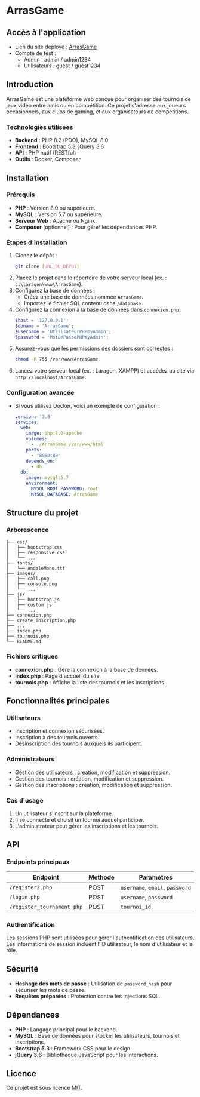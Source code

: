# ArrasGame

## Accès à l'application
- Lien du site déployé : [ArrasGame](https://lux.enzo.worldlite.fr/ArrasGame/index.php)
- Compte de test :
  - Admin : admin / admin1234
  - Utilisateurs : guest / guest1234

## Introduction
ArrasGame est une plateforme web conçue pour organiser des tournois de jeux vidéo entre amis ou en compétition. Ce projet s'adresse aux joueurs occasionnels, aux clubs de gaming, et aux organisateurs de compétitions.

### Technologies utilisées
- **Backend** : PHP 8.2 (PDO), MySQL 8.0
- **Frontend** : Bootstrap 5.3, jQuery 3.6
- **API** : PHP natif (RESTful)
- **Outils** : Docker, Composer

## Installation

### Prérequis
- **PHP** : Version 8.0 ou supérieure.
- **MySQL** : Version 5.7 ou supérieure.
- **Serveur Web** : Apache ou Nginx.
- **Composer** (optionnel) : Pour gérer les dépendances PHP.

### Étapes d'installation
1. Clonez le dépôt :
   ```bash
   git clone [URL_DU_DEPOT]
   ```
2. Placez le projet dans le répertoire de votre serveur local (ex. : `c:\laragon\www\ArrasGame`).
3. Configurez la base de données :
   - Créez une base de données nommée `ArrasGame`.
   - Importez le fichier SQL contenu dans `/database.`
4. Configurez la connexion à la base de données dans `connexion.php` :
   ```php
   $host = '127.0.0.1';
   $dbname = 'ArrasGame';
   $username = 'UtilisateurPHPmyAdmin';
   $password = 'MotDePassePHPmyAdmin';
   ```
5. Assurez-vous que les permissions des dossiers sont correctes :
   ```bash
   chmod -R 755 /var/www/ArrasGame
   ```
6. Lancez votre serveur local (ex. : Laragon, XAMPP) et accédez au site via `http://localhost/ArrasGame`.

### Configuration avancée
- Si vous utilisez Docker, voici un exemple de configuration :
   ```yaml
   version: '3.8'
   services:
     web:
       image: php:8.0-apache
       volumes:
         - ./ArrasGame:/var/www/html
       ports:
         - "8080:80"
       depends_on:
         - db
     db:
       image: mysql:5.7
       environment:
         MYSQL_ROOT_PASSWORD: root
         MYSQL_DATABASE: ArrasGame
   ```

## Structure du projet

### Arborescence
```
├── css/
│   ├── bootstrap.css
│   ├── responsive.css
│   └── ...
├── fonts/
│   └── AndaleMono.ttf
├── images/
│   ├── call.png
│   ├── console.png
│   └── ...
├── js/
│   ├── bootstrap.js
│   ├── custom.js
│   └── ...
├── connexion.php
├── create_inscription.php
├── ...
├── index.php
├── tournois.php
└── README.md
```

### Fichiers critiques
- **connexion.php** : Gère la connexion à la base de données.
- **index.php** : Page d'accueil du site.
- **tournois.php** : Affiche la liste des tournois et les inscriptions.

## Fonctionnalités principales

### Utilisateurs
- Inscription et connexion sécurisées.
- Inscription à des tournois ouverts.
- Désinscription des tournois auxquels ils participent.

### Administrateurs
- Gestion des utilisateurs : création, modification et suppression.
- Gestion des tournois : création, modification et suppression.
- Gestion des inscriptions : création, modification et suppression.

### Cas d'usage
1. Un utilisateur s'inscrit sur la plateforme.
2. Il se connecte et choisit un tournoi auquel participer.
3. L'administrateur peut gérer les inscriptions et les tournois.

## API

### Endpoints principaux
| Endpoint                  | Méthode | Paramètres              |
|---------------------------|---------|-------------------------|
| `/register2.php`          | POST    | `username`, `email`, `password` |
| `/login.php`              | POST    | `username`, `password`  |
| `/register_tournament.php`| POST    | `tournoi_id`            |

### Authentification
Les sessions PHP sont utilisées pour gérer l'authentification des utilisateurs. Les informations de session incluent l'ID utilisateur, le nom d'utilisateur et le rôle.

## Sécurité
- **Hashage des mots de passe** : Utilisation de `password_hash` pour sécuriser les mots de passe.
- **Requêtes préparées** : Protection contre les injections SQL.

## Dépendances
- **PHP** : Langage principal pour le backend.
- **MySQL** : Base de données pour stocker les utilisateurs, tournois et inscriptions.
- **Bootstrap 5.3** : Framework CSS pour le design.
- **jQuery 3.6** : Bibliothèque JavaScript pour les interactions.

## Licence
Ce projet est sous licence [MIT](https://opensource.org/licenses/MIT).
